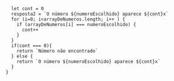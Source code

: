 ```function contaOcorrencias(arrayDeNumeros, numeroEscolhido) {
  let cont = 0
  resposta2 = `O número ${numeroEscolhido} aparece ${cont}x`
  for (i=0; i<arrayDeNumeros.length; i++ ) {
    if (arrayDeNumeros[i] === numeroEscolhido) {
      cont++
    }
  }
  if(cont === 0){
    return `Número não encontrado`
  } else {
    return `O número ${numeroEscolhido} aparece ${cont}x`
  }
}